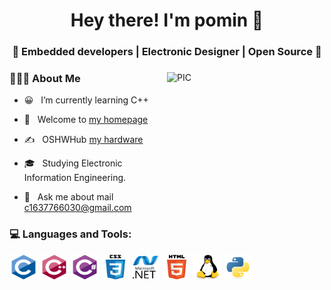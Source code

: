 <h1 align="center">
    Hey there! I'm pomin 👋 
</h1>

<h3 align="center">
    🚀 Embedded developers | Electronic Designer | Open Source 🚀
</h3>

<div>
    <img width = "50%" align="right" alt="PIC" height="260" src="https://github-readme-stats.vercel.app/api?username=pomin-163&show_icons=true&locale=en" />
    <div align="left"> 
        <h3> 👨🏻‍💻 About Me </h3>

- 😀 &nbsp; I’m currently learning C++
- 🌱 &nbsp; Welcome to [my homepage](https://www.pomin.top)
- ✍️ &nbsp; OSHWHub [my hardware](https://oshwhub.com/pomin)
- 🎓 &nbsp; Studying Electronic Information Engineering.
- 💼 &nbsp; Ask me about mail [c1637766030@gmail.com](c1637766030@gmail.com)

    </div> 
</div>

<h3 align="left">
    💻 Languages and Tools:
</h3>

<p align="left"> 
    <img src="https://raw.githubusercontent.com/devicons/devicon/master/icons/c/c-original.svg" alt="c" width="45" height="40"/>
    <img src="https://raw.githubusercontent.com/devicons/devicon/master/icons/cplusplus/cplusplus-original.svg" alt="cplusplus" width="45" height="40"/>
    <img src="https://raw.githubusercontent.com/devicons/devicon/master/icons/csharp/csharp-original.svg" alt="csharp" width="45" height="40"/>
    <img src="https://raw.githubusercontent.com/devicons/devicon/master/icons/css3/css3-original-wordmark.svg" alt="css3" width="45" height="40"/>
    <img src="https://raw.githubusercontent.com/devicons/devicon/master/icons/dot-net/dot-net-original-wordmark.svg" alt="dotnet" width="45" height="40"/>
    <img src="https://raw.githubusercontent.com/devicons/devicon/master/icons/html5/html5-original-wordmark.svg" alt="html5" width="45" height="40"/>
    <img src="https://raw.githubusercontent.com/devicons/devicon/master/icons/linux/linux-original.svg" alt="linux" width="45" height="40"/>
    <img src="https://raw.githubusercontent.com/devicons/devicon/master/icons/python/python-original.svg" alt="python" width="45" height="40"/>
</p>
